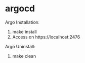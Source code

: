 # argocd

Argo Installation:  
1. make install
2. Access on https://localhost:2476

Argo Uninstall:
1. make clean